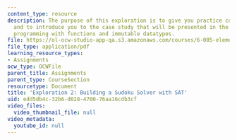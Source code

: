 ```yaml
---
content_type: resource
description: The purpose of this exploration is to give you practice coding in Java,
  and to introduce you to the case study that will be presented in the lectures on
  programming with functions and immutable datatypes.
file: https://ol-ocw-studio-app-qa.s3.amazonaws.com/courses/6-005-elements-of-software-construction-fall-2008/edd5db4c32b6d028470076aa16cdb3cf_MIT6_005f08_explore02.pdf
file_type: application/pdf
learning_resource_types:
- Assignments
ocw_type: OCWFile
parent_title: Assignments
parent_type: CourseSection
resourcetype: Document
title: 'Exploration 2: Building a Sudoku Solver with SAT'
uid: edd5db4c-32b6-d028-4700-76aa16cdb3cf
video_files:
  video_thumbnail_file: null
video_metadata:
  youtube_id: null
---
```


